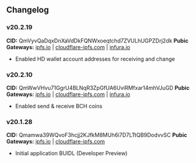 ## Changelog

### v20.2.19

__CID:__ QmVyvQaDqxDnXaVdDkFQNWxoeqtchd7ZVULhUGPZDrj2dk
__Pubic Gateways:__ [ipfs.io](https://ipfs.io/ipfs/QmVyvQaDqxDnXaVdDkFQNWxoeqtchd7ZVULhUGPZDrj2dk/) | [cloudflare-ipfs.com](https://cloudflare-ipfs.com/ipfs/QmVyvQaDqxDnXaVdDkFQNWxoeqtchd7ZVULhUGPZDrj2dk/) | [infura.io](https://ipfs.infura.io/ipfs/QmVyvQaDqxDnXaVdDkFQNWxoeqtchd7ZVULhUGPZDrj2dk/)

- Enabled HD wallet account addresses for receiving and change

### v20.2.10

__CID:__ QmWwVHvu71GgrU4BLNqR3ZpGfUA6UviRMfxar14mhVJuGD
__Pubic Gateways:__ [ipfs.io](https://ipfs.io/ipfs/QmWwVHvu71GgrU4BLNqR3ZpGfUA6UviRMfxar14mhVJuGD/) | [cloudflare-ipfs.com](https://cloudflare-ipfs.com/ipfs/QmWwVHvu71GgrU4BLNqR3ZpGfUA6UviRMfxar14mhVJuGD/) | [infura.io](https://ipfs.infura.io/ipfs/QmWwVHvu71GgrU4BLNqR3ZpGfUA6UviRMfxar14mhVJuGD/)

- Enabled send & receive BCH coins

### v20.1.28

__CID:__ Qmamwa39WQvoF3hcjj2KJfkM8MUh6i7D7LTtQB9DodvvSC
__Pubic Gateways:__ [ipfs.io](https://ipfs.io/ipfs/Qmamwa39WQvoF3hcjj2KJfkM8MUh6i7D7LTtQB9DodvvSC/) | [cloudflare-ipfs.com](https://cloudflare-ipfs.com/ipfs/Qmamwa39WQvoF3hcjj2KJfkM8MUh6i7D7LTtQB9DodvvSC/)

- Initial application BUIDL (Developer Preview)
